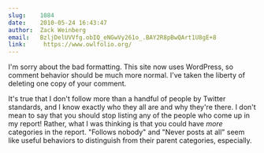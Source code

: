 ```yaml
---
slug:    1084
date:    2010-05-24 16:43:47
author:  Zack Weinberg
email:   BzljDelUVVfg.obIQ_eNGwVy261o_.BAY2R8pBwQArt1U8gE+8
link:     https://www.owlfolio.org/
---
```


I'm sorry about the bad formatting.  This site now uses WordPress, so
comment behavior should be much more normal.  I've taken the liberty
of deleting one copy of your comment.

It's true that I don't follow more than a handful of people by Twitter
standards, and I know exactly who they all are and why they're there.
I don't mean to say that you should stop listing any of the people who
come up in my report!  Rather, what I was thinking is that you could
have <i>more</i> categories in the report.  "Follows nobody" and
"Never posts at all" seem like useful behaviors to distinguish from
their parent categories, especially.
